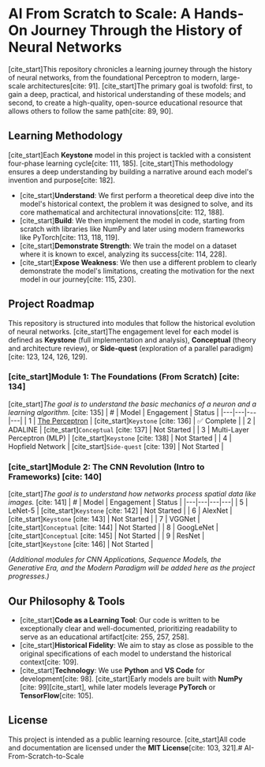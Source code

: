 # AI From Scratch to Scale: A Hands-On Journey Through the History of Neural Networks

[cite_start]This repository chronicles a learning journey through the history of neural networks, from the foundational Perceptron to modern, large-scale architectures[cite: 91]. [cite_start]The primary goal is twofold: first, to gain a deep, practical, and historical understanding of these models; and second, to create a high-quality, open-source educational resource that allows others to follow the same path[cite: 89, 90].

## Learning Methodology

[cite_start]Each **Keystone** model in this project is tackled with a consistent four-phase learning cycle[cite: 111, 185]. [cite_start]This methodology ensures a deep understanding by building a narrative around each model's invention and purpose[cite: 182].

* [cite_start]**Understand**: We first perform a theoretical deep dive into the model's historical context, the problem it was designed to solve, and its core mathematical and architectural innovations[cite: 112, 188].
* [cite_start]**Build**: We then implement the model in code, starting from scratch with libraries like NumPy and later using modern frameworks like PyTorch[cite: 113, 118, 119].
* [cite_start]**Demonstrate Strength**: We train the model on a dataset where it is known to excel, analyzing its success[cite: 114, 228].
* [cite_start]**Expose Weakness**: We then use a different problem to clearly demonstrate the model's limitations, creating the motivation for the next model in our journey[cite: 115, 230].

## Project Roadmap

This repository is structured into modules that follow the historical evolution of neural networks. [cite_start]The engagement level for each model is defined as **Keystone** (full implementation and analysis), **Conceptual** (theory and architecture review), or **Side-quest** (exploration of a parallel paradigm)[cite: 123, 124, 126, 129].

### [cite_start]Module 1: The Foundations (From Scratch) [cite: 134]
[cite_start]*The goal is to understand the basic mechanics of a neuron and a learning algorithm.* [cite: 135]
| # | Model | Engagement | Status |
|---|---|---|---|
| 1 | [The Perceptron](01_perceptron/) | [cite_start]`Keystone` [cite: 136] | ✅ Complete |
| 2 | ADALINE | [cite_start]`Conceptual` [cite: 137] | Not Started |
| 3 | Multi-Layer Perceptron (MLP) | [cite_start]`Keystone` [cite: 138] | Not Started |
| 4 | Hopfield Network | [cite_start]`Side-quest` [cite: 139] | Not Started |

### [cite_start]Module 2: The CNN Revolution (Intro to Frameworks) [cite: 140]
[cite_start]*The goal is to understand how networks process spatial data like images.* [cite: 141]
| # | Model | Engagement | Status |
|---|---|---|---|
| 5 | LeNet-5 | [cite_start]`Keystone` [cite: 142] | Not Started |
| 6 | AlexNet | [cite_start]`Keystone` [cite: 143] | Not Started |
| 7 | VGGNet | [cite_start]`Conceptual` [cite: 144] | Not Started |
| 8 | GoogLeNet | [cite_start]`Conceptual` [cite: 145] | Not Started |
| 9 | ResNet | [cite_start]`Keystone` [cite: 146] | Not Started |

*(Additional modules for CNN Applications, Sequence Models, the Generative Era, and the Modern Paradigm will be added here as the project progresses.)*

## Our Philosophy & Tools

* [cite_start]**Code as a Learning Tool**: Our code is written to be exceptionally clear and well-documented, prioritizing readability to serve as an educational artifact[cite: 255, 257, 258].
* [cite_start]**Historical Fidelity**: We aim to stay as close as possible to the original specifications of each model to understand the historical context[cite: 109].
* [cite_start]**Technology**: We use **Python** and **VS Code** for development[cite: 98]. [cite_start]Early models are built with **NumPy** [cite: 99][cite_start], while later models leverage **PyTorch** or **TensorFlow**[cite: 105].

## License

This project is intended as a public learning resource. [cite_start]All code and documentation are licensed under the **MIT License**[cite: 103, 321].# AI-From-Scratch-to-Scale